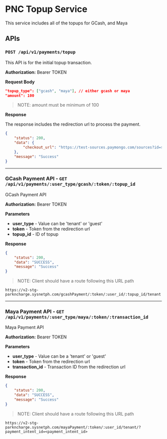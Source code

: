 # PNC Topup Service

This service includes all of the topups for GCash, and Maya

## APIs

### `POST /api/v1/payments/topup`

This API is for the initial topup transaction.

**Authorization:** Bearer TOKEN

**Request Body**

```json
"topup_type": ["gcash", "maya"], // either gcash or maya
"amount": 100
```

> NOTE: amount must be minimum of 100

**Response**

The response includes the redirection url to process the payment.

```json
{
	"status": 200,
	"data": {
		"checkout_url": "https://test-sources.paymongo.com/sources?id=src_JwZXkcfngyRdBMU72RfCH3D9"
	},
	"message": "Success"
}
```

---

### GCash Payment API - `GET /api/v1/payments/:user_type/gcash/:token/:topup_id`

GCash Payment API

**Authorization:** Bearer TOKEN

**Parameters**

- **user_type** - Value can be 'tenant' or 'guest'
- **token** - Token from the redirection url
- **topup_id** - ID of topup

**Response**

```json
{
	"status": 200,
	"data": "SUCCESS",
	"message": "Success"
}
```

> NOTE: Client should have a route following this URL path

`https://v2-stg-parkncharge.sysnetph.com/gcashPayment/:token/:user_id/:topup_id/tenant`

---

### Maya Payment API - `GET /api/v1/payments/:user_type/maya/:token/:transaction_id`

Maya Payment API

**Authorization:** Bearer TOKEN

**Parameters**

- **user_type** - Value can be a 'tenant' or 'guest'
- **token** - Token from the redirection url
- **transaction_id** - Transaction ID from the redirection url

**Response**

```json
{
	"status": 200,
	"data": "SUCCESS",
	"message": "Success"
}
```

> NOTE: Client should have a route following this URL path

`https://v2-stg-parkncharge.sysnetph.com/mayaPayment/:token/:user_id/tenant/?payment_intent_id=<payment_intent_id>`
